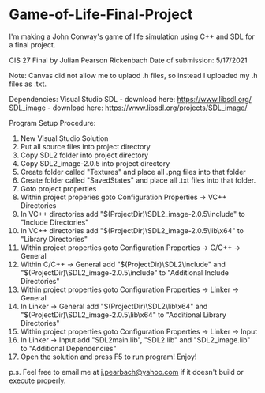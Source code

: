 # Game-of-Life-Final-Project
I'm making a John Conway's game of life simulation using C++ and SDL for a final project.

CIS 27 Final by Julian Pearson Rickenbach
Date of submission: 5/17/2021

Note: Canvas did not allow me to uplaod .h files, so instead I uploaded
my .h files as .txt. 

Dependencies:
Visual Studio
SDL - download here: https://www.libsdl.org/ 
SDL_image - download here: https://www.libsdl.org/projects/SDL_image/


Program Setup Procedure: 

1. New Visual Studio Solution
2. Put all source files into project directory
3. Copy SDL2 folder into project directory
4. Copy SDL2_image-2.0.5 into project directory
5. Create folder called "Textures" and place all .png files into that folder
6. Create folder called "SavedStates" and place all .txt files into that folder.
7. Goto project properties
8. Within project properies goto Configuration Properties -> VC++ Directories
9. In VC++ directories add "$(ProjectDir)\SDL2_image-2.0.5\include" to "Include Directories"
10. In VC++ directories add "$(ProjectDir)\SDL2_image-2.0.5\lib\x64" to "Library Directories"
11. Within project properties goto Configuration Properties -> C/C++ -> General
12. Within C/C++ -> General add "$(ProjectDir)\SDL2\include" and "$(ProjectDir)\SDL2_image-2.0.5\include" to
	"Additional Include Directories"
13. Within project properties goto Configuration Properties -> Linker -> General
14. In Linker -> General add "$(ProjectDir)\SDL2\lib\x64" and "$(ProjectDir)\SDL2_image-2.0.5\lib\x64" to 
	"Additional Library Directories"
15. Within project properties goto Configuration Properties -> Linker -> Input
16. In Linker -> Input add "SDL2main.lib", "SDL2.lib" and "SDL2_image.lib" to "Additional Dependencies"
17. Open the solution and press F5 to run program! Enjoy!

p.s. Feel free to email me at j.pearbach@yahoo.com if it doesn't build or execute properly.
